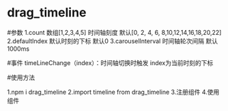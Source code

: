 # drag_timeline

#参数
1.count 数组[1,2,3,4,5]  时间轴刻度 默认[0, 2, 4, 6, 8,10,12,14,16,18,20,22]
2.defaultIndex 默认时刻的下标 默认0
3.carouselInterval 时间轴轮次间隔  默认1000ms

#事件
  timeLineChange（index）：时间轴切换时触发  index为当前时刻的下标


#使用方法

1.npm i drag_timeline
2.import timeline from  drag_timeline
3.注册组件
4.使用组件


